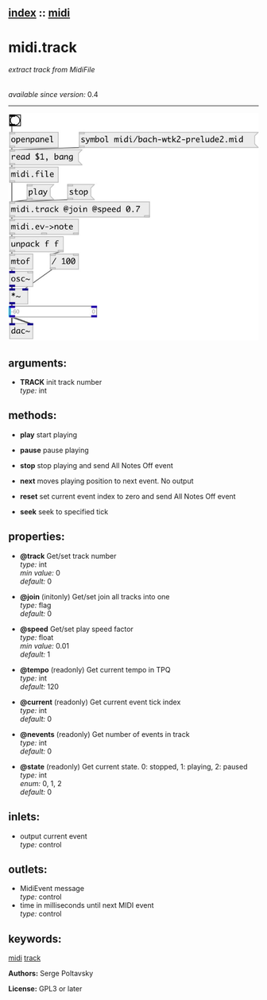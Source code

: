 [index](index.html) :: [midi](category_midi.html)
---

# midi.track

###### extract track from MidiFile

*available since version:* 0.4

---




[![example](../examples/img/midi.track.jpg)](../examples/pd/midi.track.pd)



## arguments:

* **TRACK**
init track number<br>
_type:_ int<br>



## methods:

* **play**
start playing<br>

* **pause**
pause playing<br>

* **stop**
stop playing and send All Notes Off event<br>

* **next**
moves playing position to next event. No output<br>

* **reset**
set current event index to zero and send All Notes Off event<br>

* **seek**
seek to specified tick<br>




## properties:

* **@track** 
Get/set track number<br>
_type:_ int<br>
_min value:_ 0<br>
_default:_ 0<br>

* **@join** (initonly)
Get/set join all tracks into one<br>
_type:_ flag<br>
_default:_ 0<br>

* **@speed** 
Get/set play speed factor<br>
_type:_ float<br>
_min value:_ 0.01<br>
_default:_ 1<br>

* **@tempo** (readonly)
Get current tempo in TPQ<br>
_type:_ int<br>
_default:_ 120<br>

* **@current** (readonly)
Get current event tick index<br>
_type:_ int<br>
_default:_ 0<br>

* **@nevents** (readonly)
Get number of events in track<br>
_type:_ int<br>
_default:_ 0<br>

* **@state** (readonly)
Get current state. 0: stopped, 1: playing, 2: paused<br>
_type:_ int<br>
_enum:_ 0, 1, 2<br>
_default:_ 0<br>



## inlets:

* output current event<br>
_type:_ control



## outlets:

* MidiEvent message<br>
_type:_ control
* time in milliseconds until next MIDI event<br>
_type:_ control



## keywords:

[midi](keywords/midi.html)
[track](keywords/track.html)






**Authors:** Serge Poltavsky




**License:** GPL3 or later






